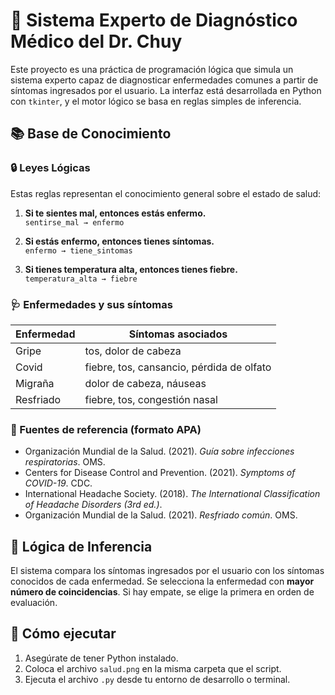 # 🧠 Sistema Experto de Diagnóstico Médico del Dr. Chuy

Este proyecto es una práctica de programación lógica que simula un sistema experto capaz de diagnosticar enfermedades comunes a partir de síntomas ingresados por el usuario. La interfaz está desarrollada en Python con `tkinter`, y el motor lógico se basa en reglas simples de inferencia.

## 📚 Base de Conocimiento

### 🔒 Leyes Lógicas

Estas reglas representan el conocimiento general sobre el estado de salud:

1. **Si te sientes mal, entonces estás enfermo.**  
   `sentirse_mal → enfermo`

2. **Si estás enfermo, entonces tienes síntomas.**  
   `enfermo → tiene_sintomas`

3. **Si tienes temperatura alta, entonces tienes fiebre.**  
   `temperatura_alta → fiebre`

### 🩺 Enfermedades y sus síntomas

| Enfermedad  | Síntomas asociados |
|-------------|--------------------|
| Gripe       | tos, dolor de cabeza |
| Covid       | fiebre, tos, cansancio, pérdida de olfato |
| Migraña     | dolor de cabeza, náuseas |
| Resfriado   | fiebre, tos, congestión nasal |

### 📖 Fuentes de referencia (formato APA)

- Organización Mundial de la Salud. (2021). *Guía sobre infecciones respiratorias*. OMS.
- Centers for Disease Control and Prevention. (2021). *Symptoms of COVID-19*. CDC.
- International Headache Society. (2018). *The International Classification of Headache Disorders (3rd ed.)*.
- Organización Mundial de la Salud. (2021). *Resfriado común*. OMS.

## 🧪 Lógica de Inferencia

El sistema compara los síntomas ingresados por el usuario con los síntomas conocidos de cada enfermedad. Se selecciona la enfermedad con **mayor número de coincidencias**. Si hay empate, se elige la primera en orden de evaluación.

## 🚀 Cómo ejecutar

1. Asegúrate de tener Python instalado.
2. Coloca el archivo `salud.png` en la misma carpeta que el script.
3. Ejecuta el archivo `.py` desde tu entorno de desarrollo o terminal.